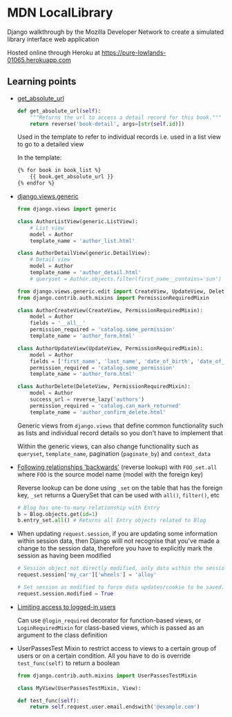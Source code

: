 # MDN LocalLibrary 

Django walkthrough by the Mozilla Developer Network to create a simulated library interface web application

Hosted online through Heroku at https://pure-lowlands-01065.herokuapp.com

## Learning points

- [get_absolute_url](https://docs.djangoproject.com/en/3.0/ref/models/instances/#get-absolute-url)

    ```python
    def get_absolute_url(self):  
        """Returns the url to access a detail record for this book."""
        return reverse('book-detail', args=[str(self.id)])
    ```
    Used in the template to refer to individual records i.e. used in a list view to go to a detailed view

    In the template:
    ```html
    {% for book in book_list %}
        {{ book.get_absolute_url }}
    {% endfor %}
    ```

- [django.views.generic](https://docs.djangoproject.com/en/3.0/ref/class-based-views/generic-display/)

    ```python 
    from django.views import generic
    
    class AuthorListView(generic.ListView):
        # List view
        model = Author
        template_name = 'author_list.html'

    class AuthorDetailView(generic.DetailView):
        # Detail view
        model = Author
        template_name = 'author_detail.html'
        # queryset = Author.objects.filter(first_name__contains='sun')

    from django.views.generic.edit import CreateView, UpdateView, DeleteView
    from django.contrib.auth.mixins import PermissionRequiredMixin
    
    class AuthorCreateView(CreateView, PermissionRequiredMixin):
        model = Author
        fields = '__all__'
        permission_required = 'catalog.some_permission'
        template_name = 'author_form.html'

    class AuthorUpdateView(UpdateView, PermissionRequiredMixin):
        model = Author
        fields = ['first_name', 'last_name', 'date_of_birth', 'date_of_death']
        permission_required = 'catalog.some_permission'
        template_name = 'author_form.html'

    class AuthorDelete(DeleteView, PermissionRequiredMixin):
        model = Author
        success_url = reverse_lazy('authors')
        permission_required = 'catalog.can_mark_returned'
        template_name = 'author_confirm_delete.html'

    ```


    Generic views from `django.views` that define common functionality such as lists and individual record details so you don't have to implement that

    Within the generic views, can also change functionality such as `queryset`, `template_name`, pagination (`paginate_by`) and `context_data`

- [Following relationships 'backwards'](https://docs.djangoproject.com/en/3.0/topics/db/queries/#following-relationships-backward) (reverse lookup) with `FOO_set.all` where `FOO` is the source model name (model with the foreign key)

    Reverse lookup can be done using `_set` on the table that has the foreign key, `_set` returns a QuerySet that can be used with `all()`, `filter()`, etc

    ```python
    # Blog has one-to-many relationship with Entry
    b = Blog.objects.get(id=1)
    b.entry_set.all() # Returns all Entry objects related to Blog
    ```


- When updating `request.session`, if you are updating some information within session data, then Django willl not recognise that you've made a change to the session data, therefore you have to explicitly mark the session as having been modified
    
    ```python
    # Session object not directly modified, only data within the session. Session changes not saved!
    request.session['my_car']['wheels'] = 'alloy'

    # Set session as modified to force data updates/cookie to be saved.
    request.session.modified = True
    ```

- [Limiting access to logged-in users](https://docs.djangoproject.com/en/3.0/topics/auth/default/#limiting-access-to-logged-in-users)

    Can use `@login_required` decorator for function-based views, or `LoginRequiredMixin` for class-based views, which is passed as an argument to the class definition

- UserPassesTest Mixin to restrict access to views to a certain group of users or on a certain condition. All you have to do is override `test_func(self)` to return a boolean

    ```python
    from django.contrib.auth.mixins import UserPassesTestMixin

    class MyView(UserPassesTestMixin, View):

    def test_func(self):
        return self.request.user.email.endswith('@example.com')
    ```